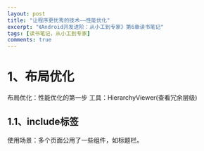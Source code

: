 ```yaml
---
layout: post
title: "让程序更优秀的技术——性能优化"
excerpt: "《Android开发进阶：从小工到专家》第6章读书笔记"
tags: [读书笔记，从小工到专家]
comments: true
---
```


# 1、布局优化 #

布局优化：性能优化的第一步
工具：HierarchyViewer(查看冗余层级)

## 1.1、include标签 ##

使用场景：多个页面公用了一些组件，如标题栏。

